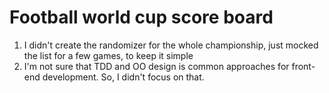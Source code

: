 # Football world cup score board

1. I didn't create the randomizer for the whole championship, just mocked the list for a few games, to keep it simple
2. I'm not sure that TDD and OO design is common approaches for front-end development. So, I didn't focus on that.
